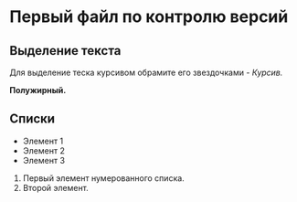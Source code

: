 # Первый файл по контролю версий

## Выделение текста

Для выделение теска курсивом обрамите его звездочками - *Курсив.*

**Полужирный.**

## Списки

* Элемент 1
* Элемент 2
* Элемент 3

1. Первый элемент нумерованного списка.
2. Второй элемент.